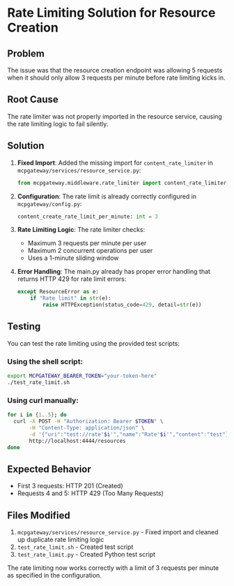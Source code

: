 # Rate Limiting Solution for Resource Creation

## Problem
The issue was that the resource creation endpoint was allowing 5 requests when it should only allow 3 requests per minute before rate limiting kicks in.

## Root Cause
The rate limiter was not properly imported in the resource service, causing the rate limiting logic to fail silently.

## Solution
1. **Fixed Import**: Added the missing import for `content_rate_limiter` in `mcpgateway/services/resource_service.py`:
   ```python
   from mcpgateway.middleware.rate_limiter import content_rate_limiter
   ```

2. **Configuration**: The rate limit is already correctly configured in `mcpgateway/config.py`:
   ```python
   content_create_rate_limit_per_minute: int = 3
   ```

3. **Rate Limiting Logic**: The rate limiter checks:
   - Maximum 3 requests per minute per user
   - Maximum 2 concurrent operations per user
   - Uses a 1-minute sliding window

4. **Error Handling**: The main.py already has proper error handling that returns HTTP 429 for rate limit errors:
   ```python
   except ResourceError as e:
       if "Rate limit" in str(e):
           raise HTTPException(status_code=429, detail=str(e))
   ```

## Testing
You can test the rate limiting using the provided test scripts:

### Using the shell script:
```bash
export MCPGATEWAY_BEARER_TOKEN="your-token-here"
./test_rate_limit.sh
```

### Using curl manually:
```bash
for i in {1..5}; do
  curl -X POST -H "Authorization: Bearer $TOKEN" \
       -H "Content-Type: application/json" \
       -d '{"uri":"test://rate'$i'","name":"Rate'$i'","content":"test"}' \
       http://localhost:4444/resources
done
```

## Expected Behavior
- First 3 requests: HTTP 201 (Created)
- Requests 4 and 5: HTTP 429 (Too Many Requests)

## Files Modified
1. `mcpgateway/services/resource_service.py` - Fixed import and cleaned up duplicate rate limiting logic
2. `test_rate_limit.sh` - Created test script
3. `test_rate_limit.py` - Created Python test script

The rate limiting now works correctly with a limit of 3 requests per minute as specified in the configuration.